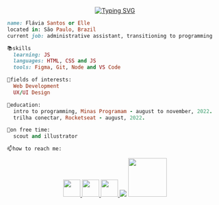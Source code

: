 <html>

<!--- hello world --->
<p align="center">
  <a href="https://git.io/typing-svg"><img src="https://readme-typing-svg.herokuapp.com?font=Fira+Code&pause=1000&color=DBB6F7&center=true&width=435&lines=hello+world!;welcome+to+my+github+profile" alt="Typing SVG" /></a>
</p>
</html>

```ruby
name: Flávia Santos or Elle
located in: São Paulo, Brazil
current job: administrative assistant, transitioning to programming

📚skills
  learning: JS
  languages: HTML, CSS and JS
  tools: Figma, Git, Node and VS Code

👾fields of interests:
  Web Development
  UX/UI Design

📑education:
  intro to programming, Minas Programam - august to november, 2022.
  trilha conectar, Rocketseat - august, 2022.

🍡on free time:
  scout and illustrator

📫how to reach me:
```

<html>
  <div align="center">
    <!--- icons --->
    <a href="https://www.instagram.com/desenhaelle/">
      <img src="https://cdn-icons-png.flaticon.com/512/725/725278.png" width="40" />
    </a>
    <a href="https://www.linkedin.com/in/fl%C3%A1via-santos-259604205/">
      <img src="https://cdn-icons-png.flaticon.com/512/725/725337.png" width="40" />
    </a>
    <a href="https://open.spotify.com/playlist/2L8Gm7T2aJvRj1ih03UeKv">
      <img src="https://cdn-icons-png.flaticon.com/512/725/725281.png" width="40" />
    </a>
    <!--- linguagens --->
    <img src="https://github-readme-stats.vercel.app/api/top-langs/?username=flaviarafaelle&hide=html&layout=compact&theme=dracula">
    <!--- pinguim --->
    <img src="https://github.com/Tarikul-Islam-Anik/Animated-Fluent-Emojis/blob/master/Emojis/Animals/Penguin.png?raw=true" width="90">
  </div>
</html>

<!---
fixar repositórios
[![Readme Card](https://github-readme-stats.vercel.app/api/pin/?username=flaviarafaelle&repo=portifolio-minas-programam&theme=dracula)](https://github.com/flaviarafaelle/portifolio-minas-programam)

icons
<a href="https://www.instagram.com/desenhaelle/" target="_blank"><img src="https://img.shields.io/badge/-Instagram-%23E4405F?style=for-the-badge&logo=instagram&logoColor=white" target="_blank"></a>
  <a href = "mailto:flaviarlimasantos@gmail.com"><img src="https://img.shields.io/badge/Gmail-D14836?style=for-the-badge&logo=gmail&logoColor=white" target="_blank"></a>
  <a href="https://www.linkedin.com/in/fl%C3%A1via-santos-259604205/" target="_blank"><img src="https://img.shields.io/badge/-LinkedIn-%230077B5?style=for-the-badge&logo=linkedin&logoColor=white" target="_blank"></a>

**flaviarafaelle/flaviarafaelle** is a ✨ _special_ ✨ repository because its `README.md` (this file) appears on your GitHub profile.
--->

